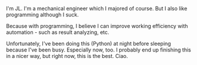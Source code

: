 I'm JL.
I'm a mechanical engineer which I majored of course.
But I also like programming although I suck.

Because with programming, I believe I can improve working efficiency with automation - such as result analyzing, etc.

Unfortunately, I've been doing this (Python) at night before sleeping because I've been busy.
Especially now, too. I probably end up finishing this in a nicer way, but right now, this is the best.
Ciao.
